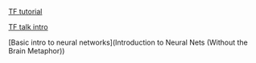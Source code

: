 [TF tutorial](http://nbviewer.ipython.org/github/hans/ipython-notebooks/blob/master/tf/TF%20tutorial.ipynb)  

[TF talk intro](https://docs.google.com/presentation/d/1oB_U_JagxWQdQJlLD80XlNk6fuv42bHV0hfDAPGAbrc/edit#slide=id.gd36c46c6c_5_0)  

[Basic intro to neural networks](Introduction to Neural Nets (Without the Brain Metaphor))  

